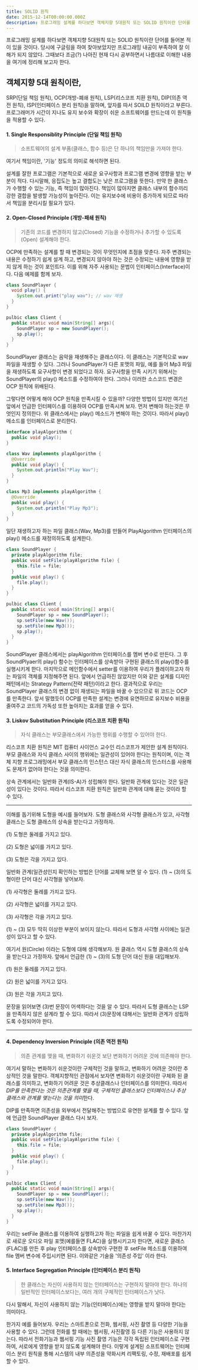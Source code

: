 ```yaml
---
title: SOLID 원칙
date: 2015-12-14T00:00:00.000Z
description: 프로그래밍 설계를 하다보면 객체지향 5대원칙 또는 SOLID 원칙이란 단어를 들어본 적이 있을 것이다. 당시에 구글링을 하여 찾아보았지만 프로그래밍 내공이 부족하여 잘 이해가 되지 않았다. 그때보다 조금(?) 나아진 현재 다시 공부하면서 나름대로 이해한 내용을 여기에 정리해 보고자 한다.
---
```

프로그래밍 설계를 하다보면 객체지향 5대원칙 또는 SOLID 원칙이란 단어를 들어본 적이 있을 것이다. 당시에 구글링을 하여 찾아보았지만 프로그래밍 내공이 부족하여 잘 이해가 되지 않았다. 그때보다 조금(?) 나아진 현재 다시 공부하면서 나름대로 이해한 내용을 여기에 정리해 보고자 한다.

## 객체지향 5대 원칙이란,
SRP(단일 책임 원칙), OCP(개방-폐쇄 원칙), LSP(리스코프 치환 원칙), DIP(의존 역전 원칙), ISP(인터페이스 분리 원칙)을 말하며, 앞자를 따서 SOILD 원칙이라고 부른다. 프로그래머가 시간이 지나도 유지 보수와 확장이 쉬운 소프트웨어를 만드는데 이 원칙들을 적용할 수 있다. 

#### 1. Single Responsiblity Principle (단일 책임 원칙)
> 소프트웨어의 설계 부품(클래스, 함수 등)은 단 하나의 책임만을 가져야 한다.

여기서 책임이란, '기능' 정도의 의미로 해석하면 된다.

설계를 잘한 프로그램은 기본적으로 새로운 요구사항과 프로그램 변경에 영향을 받는 부분이 적다. 다시말해, 응집도는 높고 결합도는 낮은 프로그램을 뜻한다. 만약 한 클래스가 수행할 수 있는 기능, 즉 책임이 많아진다. 책임이 많아지면 클래스 내부의 함수끼리 강한 결합을 발생할 가능성이 높아진다. 이는 유지보수에 비용이 증가하게 되므로 따라서 책임을 분리시킬 필요가 있다.

#### 2. Open-Closed Principle (개방-패쇄 원칙)

> 기존의 코드를 변경하지 않고(Closed) 기능을 수정하거나 추가할 수 있도록(Open) 설계해야 한다.

OCP에 만족하는 설계를 할 때 변경되는 것이 무엇인지에 초점을 맞춘다. 자주 변경되는 내용은 수정하기 쉽게 설계 하고, 변경되지 않아야 하는 것은 수정되는 내용에 영향을 받지 않게 하는 것이 포인트다. 이를 위해 자주 사용되는 문법이 인터페이스(Interface)이다. 다음 예제를 함께 보자.
```java
class SoundPlayer {
  void play() {
    System.out.print("play wav"); // wav 재생
  }
}

pulbic class Client {
  public static void main(String[] args){
    SoundPlayer sp = new SoundPlayer();
    sp.play();
  }
}
```
SoundPlayer 클래스는 음악을 재생해주는 클래스이다. 이 클래스는 기본적으로 wav파일을 재생할 수 있다. 그러나 SoundPlayer가 다른 포맷의 파일, 예를 들어 Mp3 파일을 재생하도록 요구사항이 변경 되었다고 하자. 요구사항을 만족 시키기 위해서는 SoundPlayer의 play() 메소드를 수정하여야 한다. 그러나 이러한 소스코드 변경은 OCP 원칙에 위배된다. 

그렇다면 어떻게 해야 OCP 원칙을 만족시킬 수 있을까? 다양한 방법이 있지만 여기선 앞에서 언급한 인터페이스를 이용하여 OCP를 만족시켜 보자. 먼저 변해야 하는것은 무엇인지 정의한다. 위 클래스에서는 play() 메소드가 변해야 하는 것이다. 따라서 play() 메소드를 인터페이스로 분리한다.
```java
interface playAlgorithm {
  public void play();
}

class Wav implements playAlgorithm {
  @Override
  public void play() {
    System.out.println("Play Wav");
  }
}

class Mp3 implements playAlgorithm {
  @Override
  public void play() {
    System.out.println("Play Mp3");
  }
}
```
일단 재생하고자 하는 파일 클래스(Wav, Mp3)를 만들어 PlayAlgorithm 인터페이스의 play() 메소드를 재정의하도록 설계한다. 
```java
class SoundPlayer {
  private playAlgorithm file;
  public void setFile(playAlgorithm file) {
    this.file = file;
  }
  public void play() {
    file.play();
  } 
}

pulbic class Client {
  public static void main(String[] args){
    SoundPlayer sp = new SoundPlayer();
    sp.setFile(new Wav());
    sp.setFile(new Mp3());
    sp.play();
  }
}
```
SoundPlayer 클래스에서는 playAlgorithm 인터페이스를 멤버 변수로 만든다. 그 후 SoundPlyaer의 play() 함수는 인터페이스를 상속받아 구현된 클래스의 play()함수를 실행시키게 한다. 마지막으로 메인함수에서 setter를 이용하여 우리가 플레이하고자 하는 파일의 객체를 지정해주면 된다.
앞에서 언급하진 않았지만 이와 같은 설계를 디자인 패턴에서는 Strategy Pattern(전략 패턴)이라고 한다.
결과적으로 우리는 SoundPlayer 클래스의 변경 없이 재생되는 파일을 바꿀 수 있으므로 위 코드는 OCP를 만족한다. 앞서 말했듯이 OCP를 만족한 설계는 변경에 유연하므로 유지보수 비용을 줄여주고 코드의 가독성 또한 높아지는 효과를 얻을 수 있다.



#### 3. Liskov Substitution Principle (리스코프 치환 원칙)
> 자식 클래스는 부모클래스에서 가능한 행위를 수행할 수 있어야 한다.

리스코프 치환 원칙은 MIT 컴퓨터 사이언스 교수인 리스코프가 제안한 설계 원칙이다. 부모 클래스와 자식 클래스 사이의 행위에는 일관성이 있어야 한다는 원칙이며, 이는 객체 지향 프로그래밍에서 부모 클래스의 인스턴스 대신 자식 클래스의 인스터스를 사용해도 문제가 없어야 한다는 것을 의미한다.

상속 관계에서는 일반화 관계(IS-A)가 성립해야 한다. 일반화 관계에 있다는 것은 일관성이 있다는 것이다. 따라서 리스코프 치환 원칙은 일반화 관계에 대해 묻는 것이라 할 수 있다.

----

이해를 돕기위해 도형을 예시를 들어보자. 도형 클래스와 사각형 클래스가 있고, 사각형 클래스는 도형 클래스의 상속을 받는다고 가정하자.

(1) 도형은 둘레를 가지고 있다.

(2) 도형은 넓이를 가지고 있다.

(3) 도형은 각을 가지고 있다.

일반화 관계(일관성인지 확인하는 방법은 단어를 교체해 보면 알 수 있다.  (1) ~ (3)의 도형이란 단어 대신 사각형을 넣어보자.

(1) 사각형은 둘레를 가지고 있다.

(2) 사각형은 넓이를 가지고 있다.

(3) 사각형은 각을 가지고 있다.

(1) ~ (3) 모두 딱히 이상한 부분이 보이지 않는다. 따라서 도형과 사각형 사이에는 일관성이 있다고 할 수 있다.

여기서 원(Circle) 이라는 도형에 대해 생각해보자. 원 클래스 역시 도형 클래스의 상속을 받는다고 가정하자. 앞에서 언급한 (1) ~ (3)의 도형 단어 대신 원을 대입해보자.

(1) 원은 둘레를 가지고 있다.

(2) 원은 넓이를 가지고 있다.

(3) 원은 각을 가지고 있다.

문장을 읽어보면 (3)번 문장이 어색하다는 것을 알 수 있다. 따라서 도형 클래스는 LSP을 만족하지 않은 설계라 할 수 있다. 따라서 (3)문장에 대해서는 일반화 관계가 성립하도록 수정되어야 한다.

---- 

#### 4. Dependency Inversion Principle (의존 역전 원칙)

> 의존 관계를 맺을 때, 변화하기 쉬운것 보단 변화하기 어려운 것에 의존해야 한다.


여기서 말하는 변화하기 쉬운것이란 구체적인 것을 말하고, 변화하기 어려운 것이란 추상적인 것을 말한다. 객체지향적인 관점에서 보자면 변화하기 쉬운것이란 구체화 된 클래스를 의미하고, 변화하기 어려운 것은 추상클래스나 인터페이스를 의미한다. 따라서 *DIP를 만족한다는 것은 의존관계를 맺을 때, 구체적인 클래스보다 인터페이스나 추상 클래스와 관계를 맺는다는 것을 의미*한다.

DIP를 만족하면 의존성을 외부에서 전달해주는 방법으로 유연한 설계를 할 수 있다. 앞에 언급한 SoundPlayer 클래스 다시 보자.
```java
class SoundPlayer {
  private playAlgorithm file;
  public void setFile(playAlgorithm file) {
    this.file = file;
  }
  public void play() {
    file.play();
  } 
}

pulbic class Client {
  public static void main(String[] args){
    SoundPlayer sp = new SoundPlayer();
    sp.setFile(new Wav());
    sp.setFile(new Mp3());
    sp.play();
  }
}
```

우리는 setFile 클래스를 이용하여 실행하고자 하는 파일을 쉽게 바꿀 수 있다. 마찬가지로 새로운 오디오 파일 포맷(예를들면 FLAC)을 실행시키고자 한다면, 새로운 클래스(FLAC)를 만든 후 play 인터페이스를 상속받아 구현한 후 setFile 메소드를 이용하여 file 멤버 변수에 주입시키면 된다. 이와같은 기술을 '의존성 주입' 이라 한다.



#### 5. Interface Segregation Principle (인터페이스 분리 원칙)

> 한 클래스는 자신이 사용하지 않는 인터페이스는 구현하지 말아야 한다. 하나의 일반적인 인터페이스보다는, 여러 개의 구체적인 인터페이스가 낫다.

다시 말해서, 자신이 사용하지 않는 기능(인터페이스)에는 영향을 받지 말아야 한다는 의미이다. 

한가지 예를 들어보자. 우리는 스마트폰으로 전화, 웹서핑, 사진 촬영 등 다양한 기능을 사용할 수 있다. 그런데 전화를 할 때에는 웹서핑, 사진촬영 등 다른 기능은 사용하지 않는다. 따라서 전화기능과 웹서핑 기능 사진 촬영 기능은 각각 독립된 인터페이스로 구현하여, 서로에게 영향을 받지 않도록 설계해야 한다. 이렇게 설계된 소프트웨어는 인터페이스 분리 원칙을 통해 시스템의 내부 의존성을 약화시켜 리팩토링, 수정, 재배포를 쉽게 할 수 있다. 
